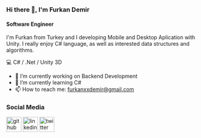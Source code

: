 ### Hi there 👋, I'm Furkan Demir
#### Software Engineer

I'm Furkan from Turkey and I developing Mobile and Desktop Aplication  with Unity. I really enjoy C# language, as well as interested data structures and algorithms.

:computer:  C# / .Net / Unity 3D

- 🔭 I’m currently working on Backend Development
- 🌱 I’m currently learning C# 
- 📫 How to reach me: furkanxxdemir@gmail.com 

### Social Media
[<img src='https://cdn.jsdelivr.net/npm/simple-icons@3.0.1/icons/github.svg' alt='github' height='40'>](https://github.com/muhammedfurkandemir)  [<img src='https://cdn.jsdelivr.net/npm/simple-icons@3.0.1/icons/linkedin.svg' alt='linkedin' height='40'>](https://www.linkedin.com/in/FurkanDemir/)  [<img src='https://cdn.jsdelivr.net/npm/simple-icons@3.0.1/icons/twitter.svg' alt='twitter' height='40'>](https://twitter.com/FurkanDemir)  

